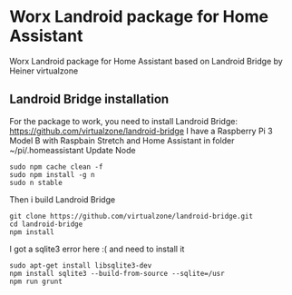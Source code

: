 # Worx Landroid package for Home Assistant
Worx Landroid package for Home Assistant based on Landroid Bridge by Heiner virtualzone
## Landroid Bridge installation
For the package to work, you need to install Landroid Bridge: https://github.com/virtualzone/landroid-bridge
I have a Raspberry Pi 3 Model B with Raspbain Stretch and Home Assistant in folder ~/pi/.homeassistant
Update Node
```ssh
sudo npm cache clean -f
sudo npm install -g n
sudo n stable
```
Then i build Landroid Bridge
```ssh
git clone https://github.com/virtualzone/landroid-bridge.git
cd landroid-bridge
npm install
```
I got a sqlite3 error here :( and need to install it

```
sudo apt-get install libsqlite3-dev
npm install sqlite3 --build-from-source --sqlite=/usr
npm run grunt
```
